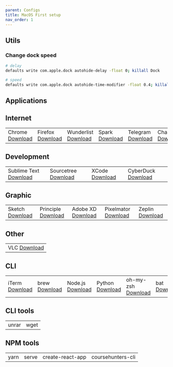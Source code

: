```yaml
---
parent: Configs
title: MacOS First setup
nav_order: 1
---
```



## Utils
### Change dock speed
```sh
# delay
defaults write com.apple.dock autohide-delay -float 0; killall Dock

# speed
defaults write com.apple.dock autohide-time-modifier -float 0.4; killall Dock
```

## Applications

<h2>Internet</h2>
<table>
 <tbody>
	<tr>
		<td>Chrome <a target="_blank" href="https://www.google.com/chrome">Download</a></td>
		<td>Firefox <a target="_blank" href="https://www.mozilla.org/ru/firefox/new">Download</a></td>
		<td>Wunderlist <a target="_blank" href="https://www.wunderlist.com">Download</a></td>
		<td>Spark <a target="_blank" href="https://sparkmailapp.com">Download</a></td>
		<td>Telegram <a target="_blank" href="https://telegram.org">Download</a></td>
		<td>Charles <a target="_blank" href="https://www.charlesproxy.com">Download</a></td>
	</tr>
 </tbody>
</table>

<h2>Development</h2>
<table>
 <tbody>
	<tr>
		<td>Sublime Text <a target="_blank" href="https://www.sublimetext.com">Download</a></td>
		<td>Sourcetree <a target="_blank" href="https://www.sourcetreeapp.com">Download</a></td>
		<td>XCode <a target="_blank" href="https://developer.apple.com/xcode">Download</a></td>
		<td>CyberDuck <a target="_blank" href="https://cyberduck.io">Download</a></td>
	</tr>
 </tbody>
</table>

<h2>Graphic</h2>
<table>
 <tbody>
	<tr>
		<td>Sketch <a target="_blank" href="https://www.sketchapp.com">Download</a></td>
		<td>Principle <a target="_blank" href="http://principleformac.com">Download</a></td>
		<td>Adobe XD <a target="_blank" href="https://www.adobe.com/products/xd.html">Download</a></td>
		<td>Pixelmator <a target="_blank" href="https://www.pixelmator.com/pro">Download</a></td>
		<td>Zeplin <a target="_blank" href="https://support.zeplin.io/quick-start/downloading-mac-and-windows-apps">Download</a></td>
	</tr>
 </tbody>
</table>

<h2>Other</h2>
<table>
 <tbody>
	<tr>
		<td>VLC <a target="_blank" href="https://www.videolan.org/index.html">Download</a></td>
	</tr>
 </tbody>
</table>

<h2>CLI</h2>
<table>
 <tbody>
	<tr>
		<td>iTerm <a target="_blank" href="https://www.iterm2.com">Download</a></td>
		<td>brew <a target="_blank" href="https://brew.sh/index_ru">Download</a></td>
		<td>Node.js <a target="_blank" href="https://nodejs.org/en">Download</a></td>
		<td>Python <a target="_blank" href="https://www.python.org">Download</a></td>
		<td>oh-my-zsh <a target="_blank" href="https://github.com/robbyrussell/oh-my-zsh#via-wget">Download</a></td>
		<td>bat <a target="_blank" href="https://github.com/sharkdp/bat">Download</a></td>
		<td>Heroku <a target="_blank" href="https://devcenter.heroku.com/articles/heroku-cli">Download</a></td>
		<td>ngrok <a target="_blank" href="https://ngrok.com">Download</a></td>
	</tr>
 </tbody>
</table>

<h2>CLI tools</h2>
<table>
 <tbody>
	<tr>
		<td>unrar</td>
		<td>wget</td>
	</tr>
 </tbody>
</table>

<h2>NPM tools</h2>
<table>
 <tbody>
	<tr>
		<td>yarn</td>
		<td>serve</td>
		<td>create-react-app</td>
		<td>coursehunters-cli</td>
	</tr>
 </tbody>
</table>
